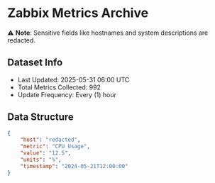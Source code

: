 # Zabbix Metrics Archive

⚠️ **Note**: Sensitive fields like hostnames and system descriptions are redacted.

## Dataset Info
- Last Updated: 2025-05-31 06:00 UTC
- Total Metrics Collected: 992
- Update Frequency: Every (1) hour

## Data Structure
```json
{
    "host": "redacted",
    "metric": "CPU Usage",
    "value": "12.5",
    "units": "%",
    "timestamp": "2024-05-21T12:00:00"
}
```
